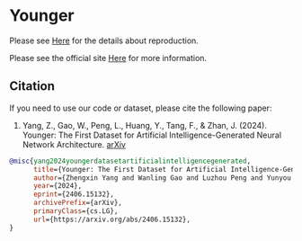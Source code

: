# Younger

Please see [Here](https://github.com/YangsCloud/Younger/tree/paper/reproduction) for the details about reproduction.

Please see the official site [Here](https://datasets.yangs.cloud/) for more information.

## Citation
If you need to use our code or dataset, please cite the following paper:

1. Yang, Z., Gao, W., Peng, L., Huang, Y., Tang, F., & Zhan, J. (2024). Younger: The First Dataset for Artificial Intelligence-Generated Neural Network Architecture. [arXiv](https://arxiv.org/abs/2406.15132)
```bibtex
@misc{yang2024youngerdatasetartificialintelligencegenerated,
      title={Younger: The First Dataset for Artificial Intelligence-Generated Neural Network Architecture}, 
      author={Zhengxin Yang and Wanling Gao and Luzhou Peng and Yunyou Huang and Fei Tang and Jianfeng Zhan},
      year={2024},
      eprint={2406.15132},
      archivePrefix={arXiv},
      primaryClass={cs.LG},
      url={https://arxiv.org/abs/2406.15132}, 
}
```
